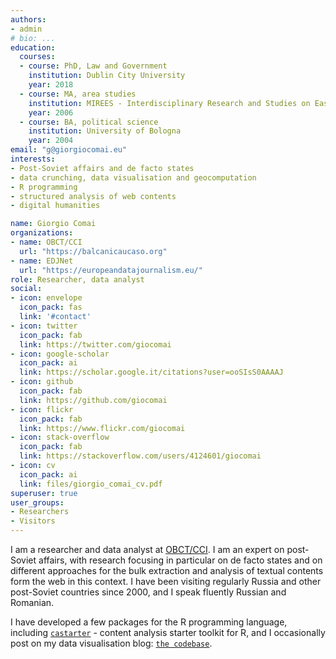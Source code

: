 ```yaml
---
authors:
- admin
# bio: ...
education:
  courses:
  - course: PhD, Law and Government
    institution: Dublin City University
    year: 2018
  - course: MA, area studies
    institution: MIREES - Interdisciplinary Research and Studies on Eastern Europe
    year: 2006
  - course: BA, political science
    institution: University of Bologna
    year: 2004
email: "g@giorgiocomai.eu"
interests:
- Post-Soviet affairs and de facto states
- data crunching, data visualisation and geocomputation
- R programming
- structured analysis of web contents
- digital humanities

name: Giorgio Comai
organizations:
- name: OBCT/CCI
  url: "https://balcanicaucaso.org"
- name: EDJNet
  url: "https://europeandatajournalism.eu/"
role: Researcher, data analyst
social:
- icon: envelope
  icon_pack: fas
  link: '#contact'
- icon: twitter
  icon_pack: fab
  link: https://twitter.com/giocomai
- icon: google-scholar
  icon_pack: ai
  link: https://scholar.google.it/citations?user=ooSIsS0AAAAJ
- icon: github
  icon_pack: fab
  link: https://github.com/giocomai
- icon: flickr
  icon_pack: fab
  link: https://www.flickr.com/giocomai
- icon: stack-overflow
  icon_pack: fab
  link: https://stackoverflow.com/users/4124601/giocomai
- icon: cv
  icon_pack: ai
  link: files/giorgio_comai_cv.pdf
superuser: true
user_groups:
- Researchers
- Visitors
--- 
```



I am a researcher and data analyst at [OBCT/CCI](https://www.balcanicaucaso.org/). I am an expert on post-Soviet affairs, with research focusing in particular on de facto states and on different approaches for the bulk extraction and analysis of textual contents form the web in this context. I have been visiting regularly Russia and other post-Soviet countries since 2000, and I speak fluently Russian and Romanian.

I have developed a few packages for the R programming language, including [`castarter`](https://giocomai.github.io/castarter/) - content analysis starter toolkit for R, and I occasionally post on my data visualisation blog: [`the codebase`](https://codebase.giorgiocomai.eu/).
